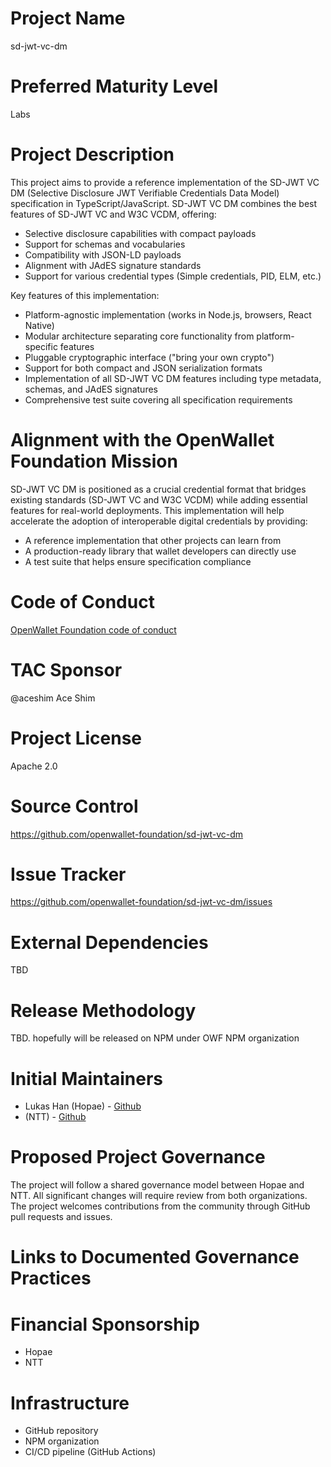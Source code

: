 # Project Name

sd-jwt-vc-dm

# Preferred Maturity Level

Labs

# Project Description

This project aims to provide a reference implementation of the SD-JWT VC DM (Selective Disclosure JWT Verifiable Credentials Data Model) specification in TypeScript/JavaScript. SD-JWT VC DM combines the best features of SD-JWT VC and W3C VCDM, offering:

- Selective disclosure capabilities with compact payloads
- Support for schemas and vocabularies
- Compatibility with JSON-LD payloads
- Alignment with JAdES signature standards
- Support for various credential types (Simple credentials, PID, ELM, etc.)

Key features of this implementation:

- Platform-agnostic implementation (works in Node.js, browsers, React Native)
- Modular architecture separating core functionality from platform-specific features
- Pluggable cryptographic interface ("bring your own crypto")
- Support for both compact and JSON serialization formats
- Implementation of all SD-JWT VC DM features including type metadata, schemas, and JAdES signatures
- Comprehensive test suite covering all specification requirements

# Alignment with the OpenWallet Foundation Mission

SD-JWT VC DM is positioned as a crucial credential format that bridges existing standards (SD-JWT VC and W3C VCDM) while adding essential features for real-world deployments. This implementation will help accelerate the adoption of interoperable digital credentials by providing:

- A reference implementation that other projects can learn from
- A production-ready library that wallet developers can directly use
- A test suite that helps ensure specification compliance

# Code of Conduct

[OpenWallet Foundation code of conduct](https://tac.openwallet.foundation/governance/code-of-conduct/)

# TAC Sponsor

@aceshim Ace Shim

# Project License

Apache 2.0

# Source Control

https://github.com/openwallet-foundation/sd-jwt-vc-dm

# Issue Tracker

https://github.com/openwallet-foundation/sd-jwt-vc-dm/issues

# External Dependencies

TBD

# Release Methodology

TBD. hopefully will be released on NPM under OWF NPM organization

# Initial Maintainers

- Lukas Han (Hopae) - [Github](https://github.com/lukasjhan)
- (NTT) - [Github]()

# Proposed Project Governance

The project will follow a shared governance model between Hopae and NTT. All significant changes will require review from both organizations. The project welcomes contributions from the community through GitHub pull requests and issues.

# Links to Documented Governance Practices

# Financial Sponsorship

- Hopae
- NTT

# Infrastructure

- GitHub repository
- NPM organization
- CI/CD pipeline (GitHub Actions)
